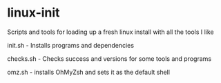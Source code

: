 # linux-init
Scripts and tools for loading up a fresh linux install with all the tools I like


init.sh - Installs programs and dependencies

checks.sh - Checks success and versions for some tools and programs

omz.sh - installs OhMyZsh and sets it as the default shell
